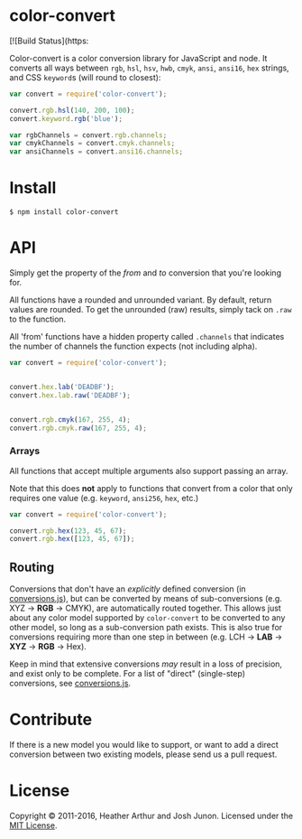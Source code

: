 # color-convert

[![Build Status](https:

Color-convert is a color conversion library for JavaScript and node.
It converts all ways between `rgb`, `hsl`, `hsv`, `hwb`, `cmyk`, `ansi`, `ansi16`, `hex` strings, and CSS `keyword`s (will round to closest):

```js
var convert = require('color-convert');

convert.rgb.hsl(140, 200, 100);             
convert.keyword.rgb('blue');                

var rgbChannels = convert.rgb.channels;     
var cmykChannels = convert.cmyk.channels;   
var ansiChannels = convert.ansi16.channels; 
```

# Install

```console
$ npm install color-convert
```

# API

Simply get the property of the _from_ and _to_ conversion that you're looking for.

All functions have a rounded and unrounded variant. By default, return values are rounded. To get the unrounded (raw) results, simply tack on `.raw` to the function.

All 'from' functions have a hidden property called `.channels` that indicates the number of channels the function expects (not including alpha).

```js
var convert = require('color-convert');


convert.hex.lab('DEADBF');         
convert.hex.lab.raw('DEADBF');     


convert.rgb.cmyk(167, 255, 4);     
convert.rgb.cmyk.raw(167, 255, 4); 
```

### Arrays
All functions that accept multiple arguments also support passing an array.

Note that this does **not** apply to functions that convert from a color that only requires one value (e.g. `keyword`, `ansi256`, `hex`, etc.)

```js
var convert = require('color-convert');

convert.rgb.hex(123, 45, 67);      
convert.rgb.hex([123, 45, 67]);    
```

## Routing

Conversions that don't have an _explicitly_ defined conversion (in [conversions.js](conversions.js)), but can be converted by means of sub-conversions (e.g. XYZ -> **RGB** -> CMYK), are automatically routed together. This allows just about any color model supported by `color-convert` to be converted to any other model, so long as a sub-conversion path exists. This is also true for conversions requiring more than one step in between (e.g. LCH -> **LAB** -> **XYZ** -> **RGB** -> Hex).

Keep in mind that extensive conversions _may_ result in a loss of precision, and exist only to be complete. For a list of "direct" (single-step) conversions, see [conversions.js](conversions.js).

# Contribute

If there is a new model you would like to support, or want to add a direct conversion between two existing models, please send us a pull request.

# License
Copyright &copy; 2011-2016, Heather Arthur and Josh Junon. Licensed under the [MIT License](LICENSE).
